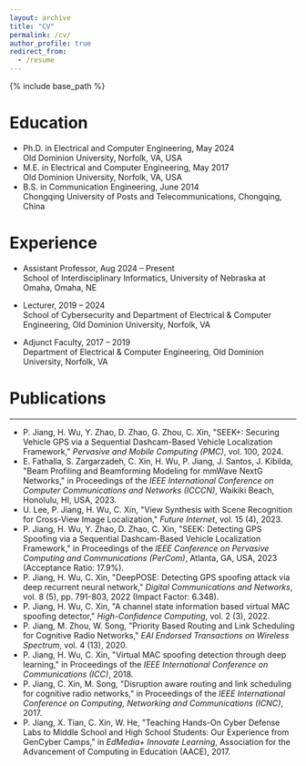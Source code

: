 ```yaml
---
layout: archive
title: "CV"
permalink: /cv/
author_profile: true
redirect_from:
  - /resume
---
```


{% include base_path %}

Education
======
* Ph.D. in Electrical and Computer Engineering, May 2024  
  Old Dominion University, Norfolk, VA, USA  
* M.E. in Electrical and Computer Engineering, May 2017  
  Old Dominion University, Norfolk, VA, USA  
* B.S. in Communication Engineering, June 2014  
  Chongqing University of Posts and Telecommunications, Chongqing, China  

Experience
======
* Assistant Professor, Aug 2024 – Present  
  School of Interdisciplinary Informatics, University of Nebraska at Omaha, Omaha, NE  

* Lecturer, 2019 – 2024  
  School of Cybersecurity and Department of Electrical & Computer Engineering, Old Dominion University, Norfolk, VA  

* Adjunct Faculty, 2017 – 2019  
  Department of Electrical & Computer Engineering, Old Dominion University, Norfolk, VA  
  
<!-- Skills
======
* Skill 1
* Skill 2
  * Sub-skill 2.1
  * Sub-skill 2.2
  * Sub-skill 2.3
* Skill 3 -->

Publications
======
<hr />
<ul>
  <!-- <li>P. Jiang, L. Zhu, H. Wu, C. Xin, "GeoSync: Autonomous Vehicle Navigation via Transformer-Based Geospatial Synchronization," Submitted to <em>IEEE Conference on Dependable Systems and Networks (DSN 2024)</em>.</li> -->
  <li>P. Jiang, H. Wu, Y. Zhao, D. Zhao, G. Zhou, C. Xin, "SEEK+: Securing Vehicle GPS via a Sequential Dashcam-Based Vehicle Localization Framework," <em>Pervasive and Mobile Computing (PMC)</em>, vol. 100, 2024.</li>
  <li>E. Fathalla, S. Zargarzadeh, C. Xin, H. Wu, P. Jiang, J. Santos, J. Kibilda, "Beam Profiling and Beamforming Modeling for mmWave NextG Networks," in Proceedings of the <em>IEEE International Conference on Computer Communications and Networks (ICCCN)</em>, Waikiki Beach, Honolulu, HI, USA, 2023.</li>
  <li>U. Lee, P. Jiang, H. Wu, C. Xin, "View Synthesis with Scene Recognition for Cross-View Image Localization," <em>Future Internet</em>, vol. 15 (4), 2023.</li>
  <li>P. Jiang, H. Wu, Y. Zhao, D. Zhao, C. Xin, "SEEK: Detecting GPS Spoofing via a Sequential Dashcam-Based Vehicle Localization Framework," in Proceedings of the <em>IEEE Conference on Pervasive Computing and Communications (PerCom)</em>, Atlanta, GA, USA, 2023 (Acceptance Ratio: 17.9%).</li>
  <li>P. Jiang, H. Wu, C. Xin, "DeepPOSE: Detecting GPS spoofing attack via deep recurrent neural network," <em>Digital Communications and Networks</em>, vol. 8 (5), pp. 791-803, 2022 (Impact Factor: 6.348).</li>
  <li>P. Jiang, H. Wu, C. Xin, "A channel state information based virtual MAC spoofing detector," <em>High-Confidence Computing</em>, vol. 2 (3), 2022.</li>
  <li>P. Jiang, M. Zhou, W. Song, "Priority Based Routing and Link Scheduling for Cognitive Radio Networks," <em>EAI Endorsed Transactions on Wireless Spectrum</em>, vol. 4 (13), 2020.</li>
  <li>P. Jiang, H. Wu, C. Xin, "Virtual MAC spoofing detection through deep learning," in Proceedings of the <em>IEEE International Conference on Communications (ICC)</em>, 2018.</li>
  <li>P. Jiang, C. Xin, M. Song, "Disruption aware routing and link scheduling for cognitive radio networks," in Proceedings of the <em>IEEE International Conference on Computing, Networking and Communications (ICNC)</em>, 2017.</li>
  <li>P. Jiang, X. Tian, C. Xin, W. He, "Teaching Hands-On Cyber Defense Labs to Middle School and High School Students: Our Experience from GenCyber Camps," in <em>EdMedia+ Innovate Learning</em>, Association for the Advancement of Computing in Education (AACE), 2017.</li>
</ul>

<!-- Talks
======
  <ul>{% for post in site.talks reversed %}
    {% include archive-single-talk-cv.html  %}
  {% endfor %}</ul>
  
Teaching
======
  <ul>{% for post in site.teaching reversed %}
    {% include archive-single-cv.html %}
  {% endfor %}</ul>
  
Service and leadership
======
* Currently signed in to 43 different slack teams -->
